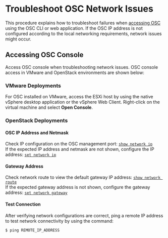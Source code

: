 # Troubleshoot OSC Network Issues  
This procedure explains how to troubleshoot failures when [accessing OSC](/gettingstarted/accessing.md) using the OSC CLI or web application. If the OSC IP address is not configured according to the local networking requirements, network issues might occur.  
## Accessing OSC Console  
Access OSC console when troubleshooting network issues. OSC console access in VMware and OpenStack environments are shown below:

### VMware Deployments  
For OSC installed on VMware, access the ESXi host by using the native vSphere desktop application or the vSphere Web Client. 
Right-click on the virtual machine and select **Open Console**.

### OpenStack Deployments ###  

#### OSC IP Address and Netmask  
Check IP configuration on the OSC management port:   [`show network ip`](/references/cli.md/#user-content-show-network-ip)  
If the expected IP address and netmask are not shown, configure the IP address:  [`set network ip`](/references/cli.md/#user-content-set-network-ip)  

#### Gateway Address  
Check network route to view the default gateway IP address:  [`show network route`](/references/cli.md/#show-network-route)  
If the expected gateway address is not shown, configure the gateway address: [`set network gateway`](/references/cli.md/#user-content-set-network-gateway)  

#### Test Connection 
After verifying network configurations are correct, ping a remote IP address to test network connectivity by using the command:  
```
$ ping REMOTE_IP_ADDRESS
```

